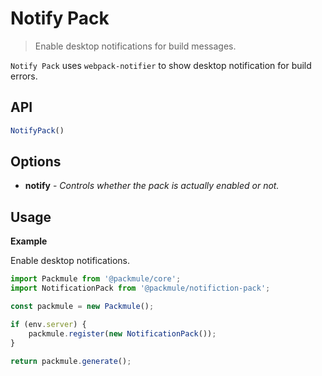 # Notify Pack
> Enable desktop notifications for build messages.

`Notify Pack` uses `webpack-notifier` to
show desktop notification for build errors.

## API
```ts
NotifyPack()
```

## Options
* **notify** - *Controls whether the pack is actually enabled or not.*

## Usage

**Example**

Enable desktop notifications.

```ts
import Packmule from '@packmule/core';
import NotificationPack from '@packmule/notifiction-pack';

const packmule = new Packmule();

if (env.server) {
    packmule.register(new NotificationPack());
}

return packmule.generate();
```
